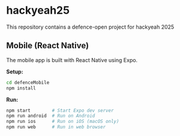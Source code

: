 # hackyeah25

This repository contains a defence-open project for hackyeah 2025

## Mobile (React Native)

The mobile app is built with React Native using Expo.

**Setup:**
```bash
cd defenceMobile
npm install
```

**Run:**
```bash
npm start        # Start Expo dev server
npm run android  # Run on Android
npm run ios      # Run on iOS (macOS only)
npm run web      # Run in web browser
```
